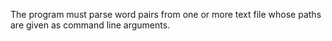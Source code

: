 The program must parse word pairs from one or more text file whose paths are given as command line arguments.
